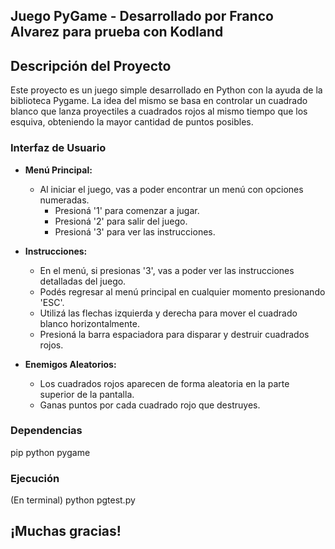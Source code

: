 ## Juego PyGame - Desarrollado por Franco Alvarez para prueba con Kodland

## Descripción del Proyecto

Este proyecto es un juego simple desarrollado en Python con la ayuda de la biblioteca Pygame. La idea del mismo se basa en controlar un cuadrado blanco que lanza proyectiles a cuadrados rojos al mismo tiempo que los esquiva, obteniendo la mayor cantidad de puntos posibles.


### Interfaz de Usuario

- **Menú Principal:**
  - Al iniciar el juego, vas a poder encontrar un menú con opciones numeradas.
    - Presioná '1' para comenzar a jugar.
    - Presioná '2' para salir del juego.
    - Presioná '3' para ver las instrucciones.

- **Instrucciones:**
  - En el menú, si presionas '3', vas a poder ver las instrucciones detalladas del juego.
  - Podés regresar al menú principal en cualquier momento presionando 'ESC'.
  - Utilizá las flechas izquierda y derecha para mover el cuadrado blanco horizontalmente.
  - Presioná la barra espaciadora para disparar y destruir cuadrados rojos.

- **Enemigos Aleatorios:**
  - Los cuadrados rojos aparecen de forma aleatoria en la parte superior de la pantalla.
  - Ganas puntos por cada cuadrado rojo que destruyes.



### Dependencias
pip
python
pygame 

### Ejecución 
(En terminal)
python pgtest.py 

## ¡Muchas gracias! 
